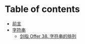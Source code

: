 # Table of contents

* [前言](README.md)
* [字符串](字符串/README.md)
  * [剑指 Offer 38. 字符串的排列](字符串/jian-zhi-offer-38.-zi-fu-chuan-de-pai-lie.md)
